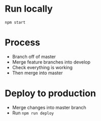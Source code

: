 # Run locally
`npm start`

# Process
- Branch off of master
- Merge feature branches into develop
- Check everything is working
- Then merge into master

# Deploy to production
- Merge changes into master branch
- Run `npm run deploy`



